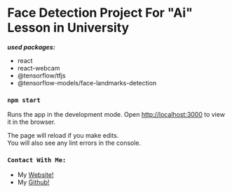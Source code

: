 # Face Detection Project For "Ai" Lesson in University

***used packages:***
- react
- react-webcam
- @tensorflow/tfjs
- @tensorflow-models/face-landmarks-detection
### `npm start`

Runs the app in the development mode.
Open [http://localhost:3000](http://localhost:3000) to view it in the browser.

The page will reload if you make edits.\
You will also see any lint errors in the console.

### `Contact With Me:`
- My [Website!](https://reza-alaedini.vercel.app)
- My [Github!](https://github.com/reza-alaedini)

